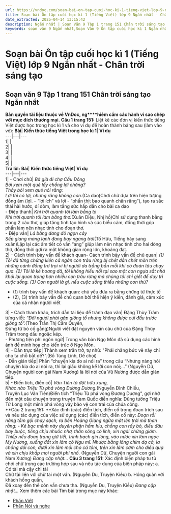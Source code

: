 ```yaml
---
url: https://vndoc.com/soan-bai-on-tap-cuoi-hoc-ki-1-tieng-viet-lop-9-ngan-nhat-chan-troi-sang-tao-325678
title: Soạn bài Ôn tập cuối học kì 1 (Tiếng Việt) lớp 9 Ngắn nhất - Chân trời sáng tạo - VnDoc.com
date_extracted: 2025-04-14 13:15:42
description: Ngắn nhất | Soạn Văn 9 Tập 1 trang 151 Chân trời sáng tạo bài Ôn tập cuối học kì 1 - Phần Tiếng Việt gồm phần trả lời ngắn gọn, đầy đủ, bám sát các câu hỏi, yêu cầu trong SGK (chỉ có trên VnDoc). Mời các bạn tham khảo.
keywords: soạn văn 9 Ngắn nhất,Soạn Văn 9 Ôn tập cuối học kì 1 Ngắn nhất,Soạn văn 9 Tập 1 trang 151 Chân trời sáng tạo Ngắn nhất,Ôn tập cuối học kì 1 lớp 9 Chân trời sáng tạo,Ôn tập cuối học kì 1 trang 151 lớp 9,Soạn Văn 9 Ôn tập cuối học kì 1 Chân trời sáng tạo,văn 9,ngữ văn 9,soạn văn 9 chân trời sáng tạo,soạn văn 9 tập 1,giải văn 9,soạn ngữ văn 9,giải ngữ văn 9,giải sgk ngữ văn 9
---
```


# Soạn bài Ôn tập cuối học kì 1 \(Tiếng Việt\) lớp 9 Ngắn nhất - Chân trời sáng tạo
## **Soạn văn 9 Tập 1 trang 151 Chân trời sáng tạo Ngắn nhất**
**Bản quyền tài liệu thuộc về VnDoc, ng****hiêm cấm các hành vi sao chép với mục đích thương mại.**
**Câu 1 trang 151:** Liệt kê các đơn vị kiến thức tiếng Việt được học trong học kì 1 và cho ví dụ để hoàn thành bảng sau \(làm vào vở\):
**Bài**| **Kiến thức tiếng Việt trong học kì 1**| **Ví dụ**  
---|---|---  
1| |   
2| |   
3| |   
4| |   
5| |   
**Trả lời:**
**Bài**| **Kiến thức tiếng Việt**| **Ví dụ**  
---|---|---  
1| \- Chơi chữ|  _Bà già đi chợ Cầu Đông_  
 _Bởi xem một quẻ lấy chồng lợi chăng?_  
_Thầy bói xem quẻ nói rằng:_  
_Lợi thì có lợi, nhưng răng không còn._\(Ca dao\)Chơi chữ dựa trên hiện tượng đồng âm \(lợi. – “lợi ích” và lợi - “phần thịt bao quanh chân răng”\), tạo ra sắc thái hài hước, dí dỏm, làm tăng sức hấp dẫn cho bài ca dao  
\- Điệp thanh|  _Khi trời quanh tôi làm bằng to_  
 _Khi trời quanh tôi làm bằng thơ._\(Xuân Diệu, Nhị hồ\)Chỉ sử dụng thanh bằng trong 2 câu thơ, giúp tăng tính tạo hình và sức biểu cảm, đồng thời góp phần làm nên nhạc tính cho đoạn thơ.  
\- Điệp vần|  _Lá bàng đang đỏ ngọn cây_  
 _Sếp giang mang lạnh đang bay ngang trời_\(Tố Hữu, Tiếng háy sang xuân\)Lặp lại các âm tiết có vần “ang” giúp làm nên nhạc tính cho hai dòng thơ, đồng thời gợi ra một không gian rộng lớn, khoáng đạt.  
2| \- Cách trình bày vấn đề khách quan\- Cách trình bày vấn đề chủ quan|  _\(1\) Tôi đã từng chứng kiến cả ngàn con trâu rừng bị chết dần chết mòn trên những cánh đồng trơ trọi vì bị người da trắng bắn mỗi khi có đoàn tàu chạy qua. \(2\) Tôi là kẻ hoang dã, tôi không hiểu nổi tại sao một con ngựa sắt nhả khói lại quan trọng hơn nhiều con trâu rừng mà chúng tôi chỉ giết để duy trì cuộc sống. \(3\) Con người là gì, nếu cuộc sống thiếu những con thú?_
  * \(1\) trình bày vấn đề khách quan: chủ yếu đưa ra bằng chứng từ thực tế
  * \(2\), \(3\) trình bày vấn đề chủ quan bởi thể hiện ý kiến, đánh giá, cảm xúc của cá nhân người viết

3| \- Cách tham khảo, trích dẫn tài liệu để tránh đạo văn| Đặng Thùy Trâm từng viết: _“Đời người phải gặp giông tố nhưng không được cúi đầu trước giông tố”._\(Theo Trần Thị Cẩm Quyên,   
Đừng từ bỏ cố gắng\)Người viết đặt nguyên văn câu chữ của Đặng Thùy Trâm trong dấu ngoặc kép.  
\- Phương tiện phi ngôn ngữ| Trong văn bản Ngọ Môn đã sử dụng các hình ảnh để minh họa cho kiến trúc ở Ngọ Môn.  
4| \- Dẫn trực tiếp| Thành xem trăn trở, tự nhủ: "Phải chăng bức vẽ này chỉ cho ta chỗ bắt dế?".\(Bồ Tùng Linh, Dế chọi\)  
\- Dẫn gián tiếp| Phần “chuyện kia do ai nói ra” trong câu “Nhưng nàng hỏi chuyện kia do ai nói ra, thì lại giấu không kể lời con nói;...” \(Nguyễn Dữ, Chuyện người con gái Nam Xương\) là lời nói của Vũ Nương được dẫn gián tiếp.  
5| \- Điển tích, điển cố|  _Vân Tiên tả đột hữu xung,_  
_Khác nào Triệu Tử phá vòng Đương Dương._\(Nguyễn Đình Chiểu,   
Truyện Lục Vân Tiên\)Điển tích “Triệu Tử phá vòng Đương Dương”, gợi nhớ đến một câu chuyện trong truyện Tam Quốc diễn nghĩa: Dũng tướng Triệu Tử Long một mình phá vòng vây bảo vệ con trai của chúa công.  
**Câu 2 trang 151: **Xác định \(các\) điển tích, điển cố trong đoạn trích sau và nêu tác dụng của việc sử dụng \(các\) điển tích, điển cố này:
_Đoạn rồi nàng tắm gội chay sạch, ra bến Hoàng Giang ngửa mặt lên trời mà than rằng:_
_\- Kẻ bạc mệnh này duyên phận hẩm hiu, chồng con rấy bỏ, điều đâu bay buộc, tiếng chịu nhuốc nhơ, thần sông có linh, xin ngài chứng giám. Thiếp nếu đoan trang giữ tiết, trinh bạch gìn lòng, vào nước xin làm ngọc My Nương, xuống đất xin làm cỏ Ngu mĩ. Nhược bằng lòng chim dạ cá, la chồng dối con, dưới xin làm mồi cho cá tôm, trên xin làm cơm cho diều quạ và xin chịu khắp mọi người phỉ nhổ._
\(Nguyễn Dữ, Chuyện người con gái Nam Xương\)
_Đang cập nhật..._
**Câu 3 trang 151:** Xác định biện pháp tu từ chơi chữ trong các trường hợp sau và nêu tác dụng của biện pháp này:
a. Có tài mà cậy chi tài  
Chữ tài liền với chữ tai một vần.
\(Nguyễn Du, Truyện Kiều\)
b. Hồng quân với khách hồng quần,  
Đã xoay đến thế còn vần chưa tha.
\(Nguyễn Du, Truyện Kiều\)
_Đang cập nhật..._
Xem thêm các bài Tìm bài trong mục này khác:
  * [Phần Viết](</soan-bai-on-tap-cuoi-hoc-ki-1-viet-lop-9-ngan-nhat-chan-troi-sang-tao-325680>)
  * [Phần Nói và nghe](</soan-bai-on-tap-cuoi-hoc-ki-1-noi-va-nghe-lop-9-ngan-nhat-chan-troi-sang-tao-325689>)

